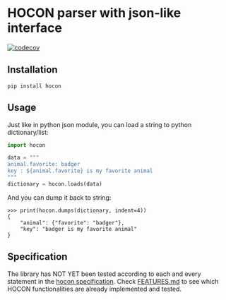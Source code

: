 # HOCON parser with json-like interface

[![codecov](https://codecov.io/github/myjniak/hocon/graph/badge.svg?token=ZY5KK0BSJY)](https://codecov.io/github/myjniak/hocon)

## Installation

```shell
pip install hocon
```

## Usage

Just like in python json module, you can load a string to python dictionary/list:

```python
import hocon

data = """
animal.favorite: badger
key : ${animal.favorite} is my favorite animal
"""
dictionary = hocon.loads(data)
```

And you can dump it back to string:

```pycon
>>> print(hocon.dumps(dictionary, indent=4))
{
    "animal": {"favorite": "badger"},
    "key": "badger is my favorite animal"
}
```

## Specification

The library has NOT YET been tested according to each and every statement in
the [hocon specification](https://github.com/lightbend/config/blob/v1.4.3/HOCON.md).
Check [FEATURES.md](https://github.com/myjniak/hocon/blob/main/FEATURES.md) to see which HOCON functionalities are already implemented and tested.
